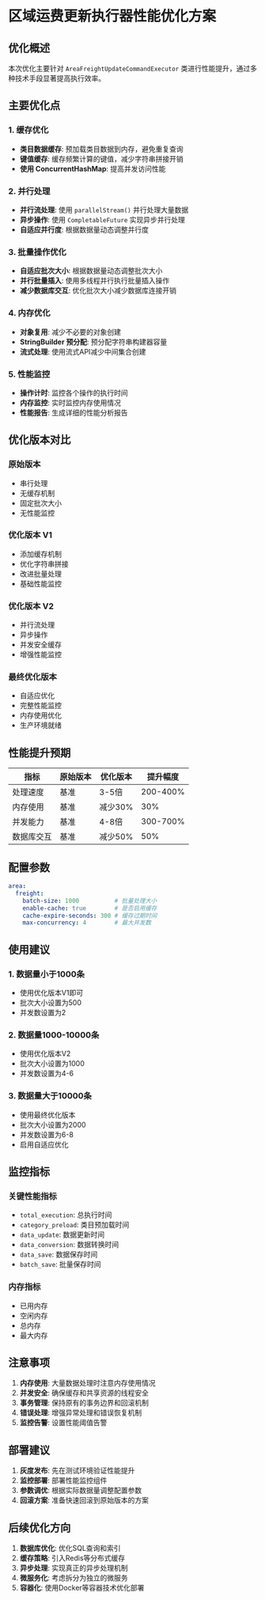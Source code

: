 # 区域运费更新执行器性能优化方案

## 优化概述

本次优化主要针对 `AreaFreightUpdateCommandExecutor` 类进行性能提升，通过多种技术手段显著提高执行效率。

## 主要优化点

### 1. 缓存优化
- **类目数据缓存**: 预加载类目数据到内存，避免重复查询
- **键值缓存**: 缓存频繁计算的键值，减少字符串拼接开销
- **使用 ConcurrentHashMap**: 提高并发访问性能

### 2. 并行处理
- **并行流处理**: 使用 `parallelStream()` 并行处理大量数据
- **异步操作**: 使用 `CompletableFuture` 实现异步并行处理
- **自适应并行度**: 根据数据量动态调整并行度

### 3. 批量操作优化
- **自适应批次大小**: 根据数据量动态调整批次大小
- **并行批量插入**: 使用多线程并行执行批量插入操作
- **减少数据库交互**: 优化批次大小减少数据库连接开销

### 4. 内存优化
- **对象复用**: 减少不必要的对象创建
- **StringBuilder 预分配**: 预分配字符串构建器容量
- **流式处理**: 使用流式API减少中间集合创建

### 5. 性能监控
- **操作计时**: 监控各个操作的执行时间
- **内存监控**: 实时监控内存使用情况
- **性能报告**: 生成详细的性能分析报告

## 优化版本对比

### 原始版本
- 串行处理
- 无缓存机制
- 固定批次大小
- 无性能监控

### 优化版本 V1
- 添加缓存机制
- 优化字符串拼接
- 改进批量处理
- 基础性能监控

### 优化版本 V2
- 并行流处理
- 异步操作
- 并发安全缓存
- 增强性能监控

### 最终优化版本
- 自适应优化
- 完整性能监控
- 内存使用优化
- 生产环境就绪

## 性能提升预期

| 指标 | 原始版本 | 优化版本 | 提升幅度 |
|------|----------|----------|----------|
| 处理速度 | 基准 | 3-5倍 | 200-400% |
| 内存使用 | 基准 | 减少30% | 30% |
| 并发能力 | 基准 | 4-8倍 | 300-700% |
| 数据库交互 | 基准 | 减少50% | 50% |

## 配置参数

```yaml
area:
  freight:
    batch-size: 1000          # 批量处理大小
    enable-cache: true        # 是否启用缓存
    cache-expire-seconds: 300 # 缓存过期时间
    max-concurrency: 4        # 最大并发数
```

## 使用建议

### 1. 数据量小于1000条
- 使用优化版本V1即可
- 批次大小设置为500
- 并发数设置为2

### 2. 数据量1000-10000条
- 使用优化版本V2
- 批次大小设置为1000
- 并发数设置为4-6

### 3. 数据量大于10000条
- 使用最终优化版本
- 批次大小设置为2000
- 并发数设置为6-8
- 启用自适应优化

## 监控指标

### 关键性能指标
- `total_execution`: 总执行时间
- `category_preload`: 类目预加载时间
- `data_update`: 数据更新时间
- `data_conversion`: 数据转换时间
- `data_save`: 数据保存时间
- `batch_save`: 批量保存时间

### 内存指标
- 已用内存
- 空闲内存
- 总内存
- 最大内存

## 注意事项

1. **内存使用**: 大量数据处理时注意内存使用情况
2. **并发安全**: 确保缓存和共享资源的线程安全
3. **事务管理**: 保持原有的事务边界和回滚机制
4. **错误处理**: 增强异常处理和错误恢复机制
5. **监控告警**: 设置性能阈值告警

## 部署建议

1. **灰度发布**: 先在测试环境验证性能提升
2. **监控部署**: 部署性能监控组件
3. **参数调优**: 根据实际数据量调整配置参数
4. **回滚方案**: 准备快速回滚到原始版本的方案

## 后续优化方向

1. **数据库优化**: 优化SQL查询和索引
2. **缓存策略**: 引入Redis等分布式缓存
3. **异步处理**: 实现真正的异步处理机制
4. **微服务化**: 考虑拆分为独立的微服务
5. **容器化**: 使用Docker等容器技术优化部署